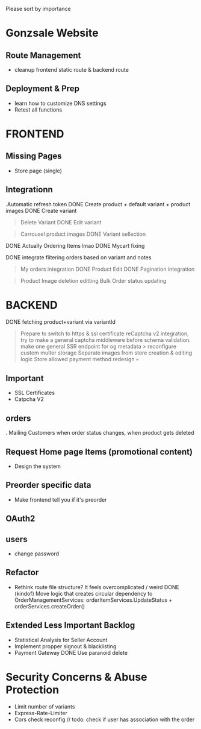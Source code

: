 Please sort by importance
# Gonzsale Website
## Route Management
- cleanup frontend static route & backend route

## Deployment & Prep
- learn how to customize DNS settings
- Retest all functions

# FRONTEND
## Missing Pages
- Store page (single)

## Integrationn
.Automatic refresh token
DONE Create product + default variant + product images
DONE Create variant
> Delete Variant
DONE Edit variant

> Carrousel product images 
DONE Variant sellection 

DONE Actually Ordering Items lmao
    DONE Mycart fixing

DONE integrate filtering orders based on variant and notes

> My orders integration
DONE Product Edit
DONE Pagination integration

> Product Image deletion editting
> Bulk Order status updating

# BACKEND
DONE fetching product+variant via variantId
> Prepare to switch to https & ssl certificate
> reCaptcha v2 integration, try to make a general captcha middleware before schema validation.
> make one general SSR endpoint for og metadata
    > reconfigure custom multer storage
> Separate images from store creation & editing logic
> Store allowed payment method redesign 💀

## Important
- SSL Certificates
- Catpcha V2

## orders
. Mailing Customers when order status changes, when product gets deleted 

## Request Home page Items (promotional content)
- Design the system

## Preorder specific data
- Make frontend tell you if it's preorder

## OAuth2

## users
- change password

## Refactor
- Rethink route file structure? It feels overcomplicated / weird
DONE (kindof) Move logic that creates circular dependency to OrderManagementServices: orderItemServices.UpdateStatus + orderServices.createOrder()

## Extended Less Important Backlog
- Statistical Analysis for Seller Account
- Implement propper signout & blacklisting 
- Payment Gateway
DONE Use paranoid delete

# Security Concerns & Abuse Protection
- Limit number of variants
- Express-Rate-Limiter
- Cors check reconfig
// todo: check if user has association with the order